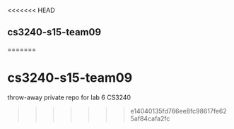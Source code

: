 <<<<<<< HEAD
## cs3240-s15-team09
=======
# cs3240-s15-team09
throw-away private repo for lab 6 CS3240
>>>>>>> e14040135fd766ee8fc98617fe625af84cafa2fc
